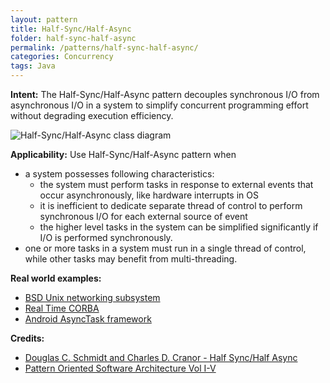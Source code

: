 ```yaml
---
layout: pattern
title: Half-Sync/Half-Async
folder: half-sync-half-async
permalink: /patterns/half-sync-half-async/
categories: Concurrency
tags: Java
---
```


**Intent:** The Half-Sync/Half-Async pattern decouples synchronous I/O from
asynchronous I/O in a system to simplify concurrent programming effort without
degrading execution efficiency.

![Half-Sync/Half-Async class diagram](./etc/half-sync-half-async.png)

**Applicability:** Use Half-Sync/Half-Async pattern when

* a system possesses following characteristics:
  * the system must perform tasks in response to external events that occur asynchronously, like hardware interrupts in OS
  * it is inefficient to dedicate separate thread of control to perform synchronous I/O for each external source of event
  * the higher level tasks in the system can be simplified significantly if I/O is performed synchronously.
* one or more tasks in a system must run in a single thread of control, while other tasks may benefit from multi-threading.

**Real world examples:**

* [BSD Unix networking subsystem](http://www.cs.wustl.edu/~schmidt/PDF/PLoP-95.pdf)
* [Real Time CORBA](http://www.omg.org/news/meetings/workshops/presentations/realtime2001/4-3_Pyarali_thread-pool.pdf)
* [Android AsyncTask framework](http://developer.android.com/reference/android/os/AsyncTask.html)

**Credits:**

* [Douglas C. Schmidt and Charles D. Cranor - Half Sync/Half Async](http://www.cs.wustl.edu/~schmidt/PDF/PLoP-95.pdf)
* [Pattern Oriented Software Architecture Vol I-V](http://www.amazon.com/Pattern-Oriented-Software-Architecture-Volume-Patterns/dp/0471958697)
